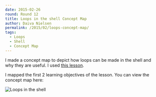```yaml
---
date: 2015-02-26
round: Round 12
title: Loops in the shell Concept Map
author: Daiva Nielsen
permalink: /2015/02/loops-concept-map/
tags:
  - Loops
  - Shell
  - Concept Map
---
```


I made a concept map to depict how loops can be made in the shell and why they are useful. I used [this lesson](http://swcarpentry.github.io/shell-novice/04-loop.html).

I mapped the first 2 learning objectives of the lesson. You can view the concept map here:

![Loops in the shell](http://i.imgur.com/Cf70U3P.png)